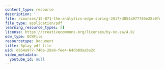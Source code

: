 ```yaml
---
content_type: resource
description: ''
file: /courses/15-071-the-analytics-edge-spring-2017/d854a977740e28a9fee464db8daaba2c_WacNWdXhvVM.pdf
file_type: application/pdf
learning_resource_types: []
license: https://creativecommons.org/licenses/by-nc-sa/4.0/
ocw_type: OCWFile
resourcetype: Document
title: 3play pdf file
uid: d854a977-740e-28a9-fee4-64db8daaba2c
video_metadata:
  youtube_id: null
---
```

